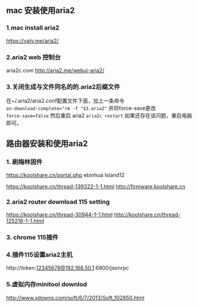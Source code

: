 
## mac 安装使用aria2

### 1.mac install aria2

https://yalv.me/aria2/

### 2.aria2 web 控制台

aria2c.com
http://aria2.me/webui-aria2/

### 3.关闭生成与文件同名的的.aria2后缀文件

在~/.aria2/aria2.conf配置文件下面，加上一条命令  
`on-download-complete="rm -f "$3.aria2"`
并将force-save更改  
`force-save=false`
然后重启 aria2 
`aria2c restart`
如果还存在该问题，重启电脑即可。



## 路由器安装和使用aria2

### 1. 刷梅林固件

https://koolshare.cn/portal.php
ebinhua
Island12

https://koolshare.cn/thread-139322-1-1.html
http://firmware.koolshare.cn


### 2.aria2 router download 115 setting
https://koolshare.cn/thread-30944-1-1.html
http://koolshare.cn/thread-125218-1-1.html

### 3. chrome 115插件

### 4.插件115设置aria2主机
http://token:12345678@192.168.50.1:6800/jsonrpc

### 5.虚拟内存minitool downlod
http://www.xdowns.com/soft/6/7/2013/Soft_102850.html